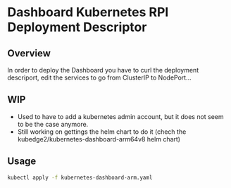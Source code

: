 # Dashboard Kubernetes RPI Deployment Descriptor

## Overview

In order to deploy the Dashboard you have to curl the deployment descriport, edit
the services to go from ClusterIP to NodePort...


## WIP

- Used to have to add a kubernetes admin account, but it does not seem to be
the case anymore.
- Still working on gettings the helm chart to do it (chech the kubedge2/kubernetes-dashboard-arm64v8 helm chart)

## Usage

```bash
kubectl apply -f kubernetes-dashboard-arm.yaml
```
